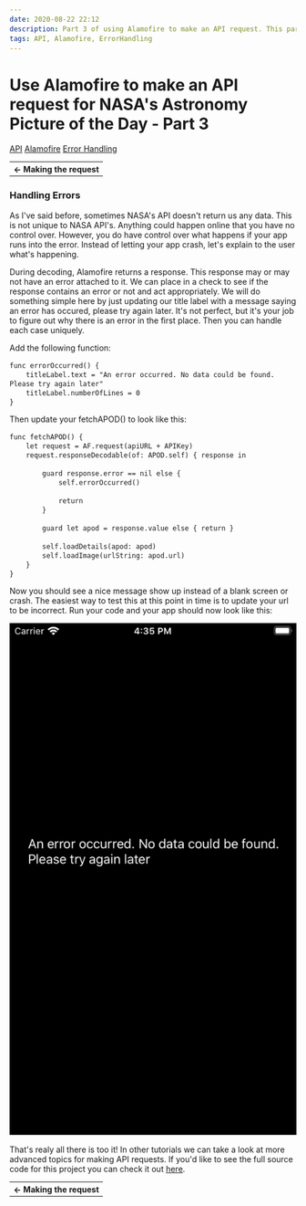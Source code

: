 ```yaml
---
date: 2020-08-22 22:12
description: Part 3 of using Alamofire to make an API request. This part closes out this tutorial by showing you how to handle errors.  
tags: API, Alamofire, ErrorHandling
---
```

# Use Alamofire to make an API request for NASA's Astronomy Picture of the Day - Part 3

<div class="post-tags" markdown="1">
        <a class="post-category post-category-api" href="/tags/api">API</a>
        <a class="post-category post-category-alamofire" href="/tags/alamofire">Alamofire</a>
        <a class="post-category post-category-errorhandling" href="/tags/errorhandling">Error Handling</a>
</div>

<table class="posts-table">
    <tr>
        <th class="th-singl-left"><a href="/posts/04-requesting-data-from-an-api-02" style="text-decoration: none">&larr; Making the request</a></th>
    </tr>
</table>


### Handling Errors
As I've said before, sometimes NASA's API doesn't return us any data. This is not unique to NASA API's. Anything could happen online that you have no control over. However, you do have control over what happens if your app runs into the error. Instead of letting your app crash, let's explain to the user what's happening. 

During decoding, Alamofire returns a response. This response may or may not have an error attached to it. We can place in a check to see if the response contains an error or not and act appropriately. We will do something simple here by just updating our title label with a message saying an error has occured, please try again later. It's not perfect, but it's your job to figure out why there is an error in the first place. Then you can handle each case uniquely.

Add the following function: 

```
func errorOccurred() {
    titleLabel.text = "An error occurred. No data could be found. Please try again later"
    titleLabel.numberOfLines = 0
}
```

Then update your fetchAPOD() to look like this:

```
func fetchAPOD() {
    let request = AF.request(apiURL + APIKey)
    request.responseDecodable(of: APOD.self) { response in
        
        guard response.error == nil else {
            self.errorOccurred()
            
            return
        }
        
        guard let apod = response.value else { return }
        
        self.loadDetails(apod: apod)
        self.loadImage(urlString: apod.url)
    }
}
```

Now you should see a nice message show up instead of a blank screen or crash. The easiest way to test this at this point in time is to update your url to be incorrect.  Run your code and your app should now look like this:

<img class="post-image img-md" src="/Images/Posts/04/04-06.png" alt="API Request Data and Image" width="800"/>

That's realy all there is too it! In other tutorials we can take a look at more advanced topics for making API requests. If you'd like to see the full source code for this project you can check it out [here](https://github.com/thomaskellough/iOS-Tutorials-UIKit-Swift/tree/master/APOD).

<table class="posts-table">
    <tr>
        <th class="th-singl-left"><a href="/posts/04-requesting-data-from-an-api-02" style="text-decoration: none">&larr; Making the request</a></th>
    </tr>
</table>
